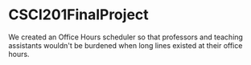 # CSCI201FinalProject

We created an Office Hours scheduler so that professors and teaching assistants wouldn't be burdened when long lines existed at their office hours.

